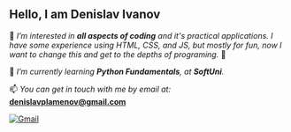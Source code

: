 <H2>Hello, I am Denislav Ivanov</H2>

👀 _I’m interested in **all aspects of coding** and it's practical applications. I have some experience using HTML, CSS, and JS, but mostly for fun, now I want to change this and get to the depths of programing._ 🥷

🦉 _I’m currently learning **Python Fundamentals**, at **SoftUni**._

📫 _You can get in touch with me by email at:_ **denislavplamenov@gmail.com**


<a href="mailto:denislavplamenov@gmail.com"><img src="https://camo.githubusercontent.com/4a21774b9d6abd72ff3f8f2abf20cb44d95ea2c8c19b273b9df62a33266d087e/68747470733a2f2f696d672e736869656c64732e696f2f62616467652f2d476d61696c2d6331343433383f7374796c653d666c6174266c6f676f3d476d61696c266c6f676f436f6c6f723d7768697465" alt="Gmail" data-canonical-src="https://img.shields.io/badge/-Gmail-c14438?style=flat&amp;logo=Gmail&amp;logoColor=white" style="max-width: 100%;"></a>
<!---
Den-PI/Den-PI is a ✨ special ✨ repository because its `README.md` (this file) appears on your GitHub profile.
You can click the Preview link to take a look at your changes.
--->

